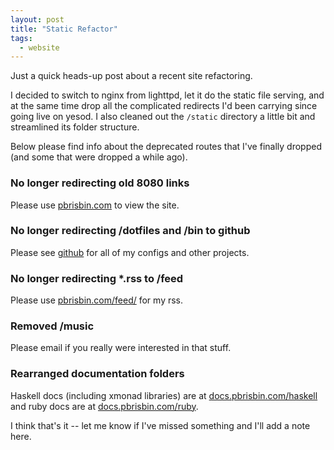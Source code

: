 ```yaml
---
layout: post
title: "Static Refactor"
tags:
  - website
---
```


Just a quick heads-up post about a recent site refactoring.

I decided to switch to nginx from lighttpd, let it do the static file 
serving, and at the same time drop all the complicated redirects I'd 
been carrying since going live on yesod. I also cleaned out the 
`/static` directory a little bit and streamlined its folder structure.

Below please find info about the deprecated routes that I've finally 
dropped (and some that were dropped a while ago).

### No longer redirecting old 8080 links

Please use [pbrisbin.com](http://pbrisbin.com) to view the site.

### No longer redirecting /dotfiles and /bin to github

Please see [github](https://github.com/pbrisbin) for all of my configs 
and other projects.

### No longer redirecting \*.rss to /feed

Please use [pbrisbin.com/feed/](http://pbrisbin.com/feed/) for my rss.

### Removed /music

Please email if you really were interested in that stuff.

### Rearranged documentation folders

Haskell docs (including xmonad libraries) are at 
[docs.pbrisbin.com/haskell](http://docs.pbrisbin.com/haskell) and ruby 
docs are at [docs.pbrisbin.com/ruby](http://docs.pbrisbin.com/ruby).

I think that's it -- let me know if I've missed something and I'll add a 
note here.
